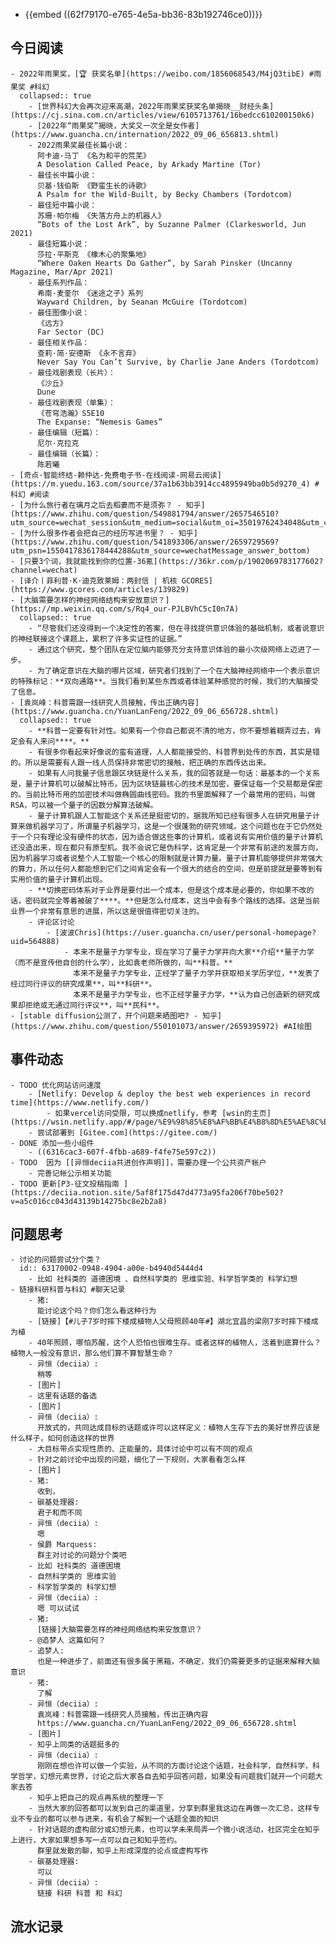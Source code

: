 - {{embed ((62f79170-e765-4e5a-bb36-83b192746ce0))}}
## 今日阅读
	- 2022年雨果奖，[🏆 获奖名单](https://weibo.com/1856068543/M4jQ3tibE) #雨果奖 #科幻
	  collapsed:: true
		- [世界科幻大会再次迎来高潮，2022年雨果奖获奖名单揭晓__财经头条](https://cj.sina.com.cn/articles/view/6105713761/16bedcc610200150k6)
		- [2022年“雨果奖”揭晓，大奖又一次全是女作者](https://www.guancha.cn/internation/2022_09_06_656813.shtml)
		- 2022雨果奖最佳长篇小说：
		  阿卡迪·马丁 《名为和平的荒芜》
		  A Desolation Called Peace, by Arkady Martine (Tor)
		- 最佳长中篇小说：
		  贝基·钱伯斯 《野蛮生长的诗歌》
		  A Psalm for the Wild-Built, by Becky Chambers (Tordotcom)
		- 最佳短中篇小说：
		  苏珊·帕尔梅 《失落方舟上的机器人》
		  “Bots of the Lost Ark”, by Suzanne Palmer (Clarkesworld, Jun 2021)
		- 最佳短篇小说：
		  莎拉·平斯克 《橡木心的聚集地》
		  “Where Oaken Hearts Do Gather”, by Sarah Pinsker (Uncanny Magazine, Mar/Apr 2021)
		- 最佳系列作品：
		  希南·麦奎尔 《迷途之子》系列 
		  Wayward Children, by Seanan McGuire (Tordotcom)
		- 最佳图像小说：
		  《远方》
		  Far Sector (DC)
		- 最佳相关作品：
		  查莉·简·安德斯 《永不言弃》
		  Never Say You Can’t Survive, by Charlie Jane Anders (Tordotcom)
		- 最佳戏剧表现（长片）：
		  《沙丘》
		  Dune
		- 最佳戏剧表现（单集）：
		  《苍穹浩瀚》S5E10
		  The Expanse: “Nemesis Games”
		- 最佳编辑（短篇）：
		  尼尔·克拉克
		- 最佳编辑（长篇）：
		  陈若曦
	- [奇点·智能终结-赖仲达-免费电子书-在线阅读-网易云阅读](https://m.yuedu.163.com/source/37a1b63bb3914cc4895949ba0b5d9270_4) #科幻 #阅读
	- [为什么旅行者在璃月之后去稻妻而不是须弥？ - 知乎](https://www.zhihu.com/question/549881794/answer/2657546510?utm_source=wechat_session&utm_medium=social&utm_oi=35019762434048&utm_content=group1_Answer&utm_campaign=shareopn)
	- [为什么很多作者会把自己的经历写进书里？ - 知乎](https://www.zhihu.com/question/541893306/answer/2659729569?utm_psn=1550417836178444288&utm_source=wechatMessage_answer_bottom)
	- [只要3个词，我就能找到你的位置-36氪](https://36kr.com/p/1902069783177602?channel=wechat)
	- [译介丨菲利普·K·迪克致莱姆：两封信 | 机核 GCORES](https://www.gcores.com/articles/139829)
	- [大脑需要怎样的神经网络结构来安放意识？](https://mp.weixin.qq.com/s/Rq4_our-PJLBVhC5cI0n7A)
	  collapsed:: true
		- “尽管我们还没得到一个决定性的答案，但在寻找提供意识体验的基础机制，或者说意识的神经联接这个课题上，累积了许多实证性的证据。”
		- 通过这个研究，整个团队在定位脑内能够充分支持意识体验的最小次级网络上迈进了一步。
		- 为了确定意识在大脑的哪片区域，研究者们找到了一个在大脑神经网络中一个表示意识的特殊标记：**双向通路**。当我们看到某些东西或者体验某种感觉的时候，我们的大脑接受了信息。
	- [袁岚峰：科普需跟一线研究人员接触，传出正确内容](https://www.guancha.cn/YuanLanFeng/2022_09_06_656728.shtml)
	  collapsed:: true
		- **科普一定要有针对性。如果有一个你自己都说不清的地方，你不要想着糊弄过去，肯定会有人来问****。**
		- 有很多你看起来好像说的蛮有道理，人人都能接受的、科普界到处传的东西，其实是错的。所以是需要有人跟一线人员保持非常密切的接触，把正确的东西传达出来。
		- 如果有人问我量子信息跟区块链是什么关系，我的回答就是一句话：最基本的一个关系是，量子计算机可以破解比特币。因为区块链最核心的技术是加密，要保证每一个交易都是保密的。当前比特币用的加密技术叫做椭圆曲线密码。我的书里面解释了一个最常用的密码，叫做RSA，可以被一个量子的因数分解算法破解。
		- 量子计算机跟人工智能这个关系还是挺密切的，据我所知已经有很多人在研究用量子计算来做机器学习了，所谓量子机器学习，这是一个很蓬勃的研究领域。这个问题也在于它仍然处于一个只有理论没有硬件的状态，因为适合做这些事的计算机，或者说有实用价值的量子计算机还没造出来，现在都只有原型机。我不会说它是伪科学，这肯定是一个非常有前途的发展方向，因为机器学习或者说整个人工智能一个核心的限制就是计算力量。量子计算机能够提供非常强大的算力，所以任何人都能想到它们之间肯定会有一个很大的结合的空间，但是前提就是要等到有实用价值的量子计算机出现。
		- **切换密码体系对于业界是要付出一个成本，但是这个成本是必要的，你如果不改的话，密码就完全等着被破了****。**但是怎么付成本，这当中会有多个路线的选择。这是当前业界一个非常有意思的进展，所以这是很值得密切关注的。
		- 评论区讨论
			- [波波Chris](https://user.guancha.cn/user/personal-homepage?uid=564888)
				- 本来不是量子力学专业，现在学习了量子力学并向大家**介绍**量子力学（而不是宣传他自创的什么学），比如袁老师所做的，叫**科普。**
				  本来不是量子力学专业，正经学了量子力学并获取相关学历学位，**发表了经过同行评议的研究成果**，叫**科研**。
				  本来不是量子力学专业，也不正经学量子力学，**认为自己创造新的研究成果却拒绝或无通过同行评议**，叫**民科**。
	- [stable diffusion公测了，开个问题来晒图吧? - 知乎](https://www.zhihu.com/question/550101073/answer/2659395972) #AI绘图
## 事件动态
	- TODO 优化网站访问速度
		- [Netlify: Develop & deploy the best web experiences in record time](https://www.netlify.com/)
			- 如果vercel访问受限，可以换成netlify，参考 [wsin的主页](https://wsin.netlify.app/#/page/%E9%98%85%E8%AF%BB%E4%B8%8D%E5%AE%8C%E5%85%A8%E6%8C%87%E5%8D%97)
		- 尝试部署到 [Gitee.com](https://gitee.com/)
	- DONE 添加一些小组件
		- ((6316cac3-607f-4fbb-a689-f4fe75e597c2))
	- TODO  因为 [[异恒deciia共进创作声明]]，需要办理一个公共资产帐户
		- 完善记帐公示相关功能
	- TODO 更新[P3-征文投稿指南 ](https://deciia.notion.site/5af8f175d47d4773a95fa206f70be502?v=a5c016cc043d43139b14275bc8e2b2a8)
## 问题思考
	- 讨论的问题尝试分个类？
	  id:: 63170002-0948-4904-a00e-b4940d5444d4
		- 比如 社科类的 道德困境 、自然科学类的 思维实验、科学哲学类的 科学幻想
	- 链接科研科普与科幻 #聊天记录
		- 猪:  
		  能讨论这个吗？你们怎么看这种行为
		- [链接]【#儿子7岁时摔下楼成植物人父母照顾40年#】湖北宜昌的梁刚7岁时摔下楼成为植
		- 40年照顾，哪怕苏醒，这个人恐怕也很难生存。或者这样的植物人，活着到底算什么？植物人一般没有意识，那么他们算不算智慧生命？
		- 异恒（deciia）:  
		  稍等
		- [图片]
		- 这里有话题的备选
		- [图片]
		- 异恒（deciia）:  
		  开放式的，共同达成目标的话题或许可以这样定义：植物人生存下去的美好世界应该是什么样子，如何创造这样的世界
		- 大目标带点实现性质的、正能量的，具体讨论中可以有不同的观点
		- 针对之前讨论中出现的问题，细化了一下规则，大家看看怎么样
		- [图片]
		- 猪:  
		  收到，
		- 碳基处理器:  
		  君子和而不同
		- 异恒（deciia）:  
		  嗯
		- 侯爵 Marquess:  
		  群主对讨论的问题分个类吧
		- 比如 社科类的 道德困境
		- 自然科学类的 思维实验
		- 科学哲学类的 科学幻想
		- 异恒（deciia）:  
		  嗯 可以试试
		- 猪:  
		  [链接]大脑需要怎样的神经网络结构来安放意识？
		- @追梦人 这篇如何？
		- 追梦人:  
		  也是一种进步了，前面还有很多属于黑箱，不确定，我们仍需要更多的证据来解释大脑意识
		- 猪:  
		  了解
		- 异恒（deciia）:  
		  袁岚峰：科普需跟一线研究人员接触，传出正确内容  
		  https://www.guancha.cn/YuanLanFeng/2022_09_06_656728.shtml
		- [图片]
		- 知乎上同类的话题挺多的
		- 异恒（deciia）:  
		  刚刚在想也许可以做一个实验，从不同的方面讨论这个话题，社会科学，自然科学，科学哲学，幻想元素世界，讨论之后大家各自去知乎回答问题，如果没有问题我们就开一个问题大家去答
		- 知乎上把自己的观点再系统的整理一下
		- 当然大家的回答都可以发到自己的渠道里，分享到群里我这边在再做一次汇总，这样专业不专业的都可以参与进来，有机会了解到一个话题全面的知识
		- 针对话题的虚构部分或幻想元素，也可以学未来局弄一个微小说活动，社区完全在知乎上进行，大家如果想多写一点可以自己和知乎签约。  
		  群里就发散的聊，知乎上形成深度的论点或虚构写作
		- 碳基处理器:  
		  可以
		- 异恒（deciia）:  
		  链接 科研 科普 和 科幻
## 流水记录